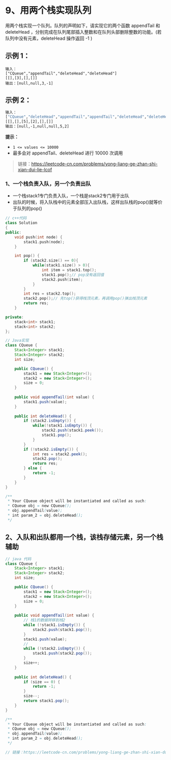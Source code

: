 # 9、用两个栈实现队列
用两个栈实现一个队列。队列的声明如下，请实现它的两个函数 appendTail 和 deleteHead ，分别完成在队列尾部插入整数和在队列头部删除整数的功能。(若队列中没有元素，deleteHead 操作返回 -1 )

## 示例 1：
```
输入：
["CQueue","appendTail","deleteHead","deleteHead"]
[[],[3],[],[]]
输出：[null,null,3,-1]
```
## 示例 2：
```1
输入：
["CQueue","deleteHead","appendTail","appendTail","deleteHead","deleteHead"]
[[],[],[5],[2],[],[]]
输出：[null,-1,null,null,5,2]
```
**提示：**

- `1 <= values <= 10000`
- 最多会对 appendTail、deleteHead 进行 10000 次调用


> 链接：https://leetcode-cn.com/problems/yong-liang-ge-zhan-shi-xian-dui-lie-lcof


### 1、一个栈负责入队，另一个负责出队
- 一个栈stack1专门负责入队，一个栈是stack2专门用于出队
- 出队的时候，将入队栈中的元素全部压入出队栈，这样出队栈的pop()就等价于队列的pop()
```cpp
// c++代码
class Solution
{
public:
    void push(int node) {
        stack1.push(node);
    }

    int pop() {
        if (stack2.size() == 0){
            while(stack1.size() > 0){
                int item = stack1.top();
                stack1.pop();// pop没有返回值
                stack2.push(item);
            }
        }
        int res = stack2.top();
        stack2.pop();// 先top()获得栈顶元素，再调用pop()弹出栈顶元素
        return res;
    }

private:
    stack<int> stack1;
    stack<int> stack2;
};
```
```java
// Java实现
class CQueue {
    Stack<Integer> stack1;
    Stack<Integer> stack2;
    int size;

    public CQueue() {
        stack1 = new Stack<Integer>();
        stack2 = new Stack<Integer>();
        size = 0;
    }
    
    public void appendTail(int value) {
        stack1.push(value);
    }
    
    public int deleteHead() {
        if (stack2.isEmpty()) {
            while(!stack1.isEmpty()) {
                stack2.push(stack1.peek());
                stack1.pop();
            }
        }
        if (!stack2.isEmpty()) {
            int res = stack2.peek();
            stack2.pop();
            return res;
        } else {
            return -1;
        }
    }
}

/**
 * Your CQueue object will be instantiated and called as such:
 * CQueue obj = new CQueue();
 * obj.appendTail(value);
 * int param_2 = obj.deleteHead();
 */

```
## 2、入队和出队都用一个栈，该栈存储元素，另一个栈辅助
```java
// java 代码
class CQueue {
    Stack<Integer> stack1;
    Stack<Integer> stack2;
    int size;

    public CQueue() {
        stack1 = new Stack<Integer>();
        stack2 = new Stack<Integer>();
        size = 0;
    }
    
    public void appendTail(int value) {
        // 栈1的数据转移到栈2
        while (!stack1.isEmpty()) {
            stack2.push(stack1.pop());
        }
        stack1.push(value);
        // 
        while (!stack2.isEmpty()) {
            stack1.push(stack2.pop());
        }
        size++;
    }
    
    public int deleteHead() {
        if (size == 0) {
            return -1;
        }
        size--;
        return stack1.pop();
    }
}

/**
 * Your CQueue object will be instantiated and called as such:
 * CQueue obj = new CQueue();
 * obj.appendTail(value);
 * int param_2 = obj.deleteHead();
 */

// 链接：https://leetcode-cn.com/problems/yong-liang-ge-zhan-shi-xian-dui-lie-lcof/solution/mian-shi-ti-09-yong-liang-ge-zhan-shi-xian-dui-l-3/

```